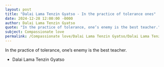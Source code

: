 ```yaml
---
layout: post
title: "Dalai Lama Tenzin Gyatso - In the practice of tolerance ones"
date: 2024-12-28 12:00:00 -0000
author: Dalai Lama Tenzin Gyatso
quote: "In the practice of tolerance, one’s enemy is the best teacher."
subject: Compassionate love
permalink: /Compassionate love/Dalai Lama Tenzin Gyatso/Dalai Lama Tenzin Gyatso - In the practice of tolerance ones
---
```


In the practice of tolerance, one’s enemy is the best teacher.

- Dalai Lama Tenzin Gyatso
